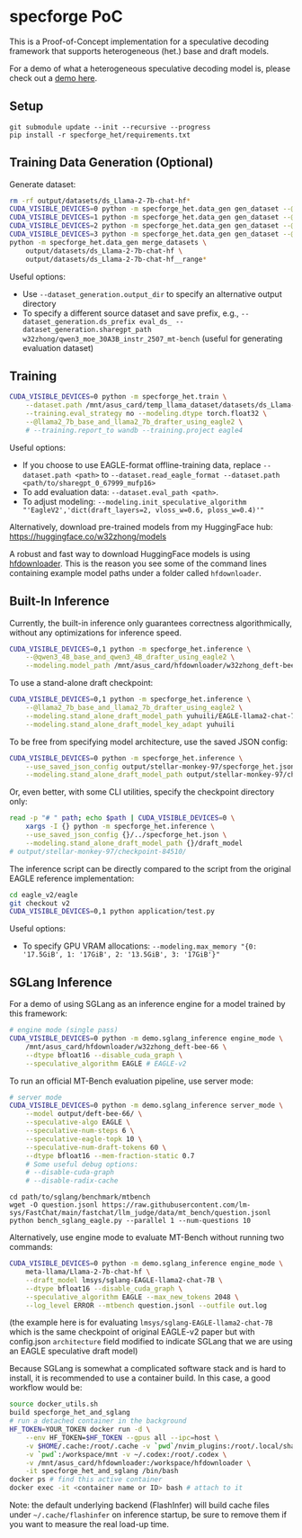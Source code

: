 # specforge PoC
This is a Proof-of-Concept implementation for a speculative decoding framework that supports heterogeneous (het.) base and draft models.

For a demo of what a heterogeneous speculative decoding model is, please check out a [demo here](./demo/concept.py).

## Setup
```
git submodule update --init --recursive --progress
pip install -r specforge_het/requirements.txt
```

## Training Data Generation (Optional)
Generate dataset:
```sh
rm -rf output/datasets/ds_Llama-2-7b-chat-hf*
CUDA_VISIBLE_DEVICES=0 python -m specforge_het.data_gen gen_dataset --@llama2_7b --ds_range 0,17500
CUDA_VISIBLE_DEVICES=1 python -m specforge_het.data_gen gen_dataset --@llama2_7b --ds_range 17500,35000
CUDA_VISIBLE_DEVICES=2 python -m specforge_het.data_gen gen_dataset --@llama2_7b --ds_range 35000,52500
CUDA_VISIBLE_DEVICES=3 python -m specforge_het.data_gen gen_dataset --@llama2_7b --ds_range 52500,69999
python -m specforge_het.data_gen merge_datasets \
    output/datasets/ds_Llama-2-7b-chat-hf \
    output/datasets/ds_Llama-2-7b-chat-hf__range*
```

Useful options:
* Use `--dataset_generation.output_dir` to specify an alternative output directory
* To specify a different source dataset and save prefix, e.g., `--dataset_generation.ds_prefix eval_ds_ --dataset_generation.sharegpt_path w32zhong/qwen3_moe_30A3B_instr_2507_mt-bench` (useful for generating evaluation dataset)

## Training
```sh
CUDA_VISIBLE_DEVICES=0 python -m specforge_het.train \
    --dataset.path /mnt/asus_card/temp_llama_dataset/datasets/ds_Llama-2-7b-chat-hf \
    --training.eval_strategy no --modeling.dtype torch.float32 \
    --@llama2_7b_base_and_llama2_7b_drafter_using_eagle2 \
    # --training.report_to wandb --training.project eagle4
```

Useful options:
* If you choose to use EAGLE-format offline-training data, replace `--dataset.path <path>` to `--dataset.read_eagle_format --dataset.path <path/to/sharegpt_0_67999_mufp16>`
* To add evaluation data: `--dataset.eval_path <path>`.
* To adjust modeling: `--modeling.init_speculative_algorithm "'EagleV2','dict(draft_layers=2, vloss_w=0.6, ploss_w=0.4)'"`

Alternatively, download pre-trained models from my HuggingFace hub: https://huggingface.co/w32zhong/models

A robust and fast way to download HuggingFace models is using [hfdownloader](https://github.com/bodaay/HuggingFaceModelDownloader).
This is the reason you see some of the command lines containing example model paths under a folder called `hfdownloader`.

## Built-In Inference
Currently, the built-in inference only guarantees correctness algorithmically, without any optimizations for inference speed.
```sh
CUDA_VISIBLE_DEVICES=0,1 python -m specforge_het.inference \
    --@qwen3_4B_base_and_qwen3_4B_drafter_using_eagle2 \
    --modeling.model_path /mnt/asus_card/hfdownloader/w32zhong_deft-bee-66
```

To use a stand-alone draft checkpoint:
```sh
CUDA_VISIBLE_DEVICES=0,1 python -m specforge_het.inference \
    --@llama2_7b_base_and_llama2_7b_drafter_using_eagle2 \
    --modeling.stand_alone_draft_model_path yuhuili/EAGLE-llama2-chat-7B \
    --modeling.stand_alone_draft_model_key_adapt yuhuili
```

To be free from specifying model architecture, use the saved JSON config:
```sh
CUDA_VISIBLE_DEVICES=0 python -m specforge_het.inference \
    --use_saved_json_config output/stellar-monkey-97/specforge_het.json \
    --modeling.stand_alone_draft_model_path output/stellar-monkey-97/checkpoint-84510/draft_model
```
Or, even better, with some CLI utilities, specify the checkpoint directory only:
```sh
read -p "# " path; echo $path | CUDA_VISIBLE_DEVICES=0 \
    xargs -I {} python -m specforge_het.inference \
    --use_saved_json_config {}/../specforge_het.json \
    --modeling.stand_alone_draft_model_path {}/draft_model
# output/stellar-monkey-97/checkpoint-84510/
```

The inference script can be directly compared to the script from the original EAGLE reference implementation:
```sh
cd eagle_v2/eagle
git checkout v2
CUDA_VISIBLE_DEVICES=0,1 python application/test.py
```

Useful options:
* To specify GPU VRAM allocations: `--modeling.max_memory "{0: '17.5GiB', 1: '17GiB', 2: '13.5GiB', 3: '17GiB'}"`

## SGLang Inference
For a demo of using SGLang as an inference engine for a model trained by this framework:
```sh
# engine mode (single pass)
CUDA_VISIBLE_DEVICES=0 python -m demo.sglang_inference engine_mode \
    /mnt/asus_card/hfdownloader/w32zhong_deft-bee-66 \
    --dtype bfloat16 --disable_cuda_graph \
    --speculative_algorithm EAGLE # EAGLE-v2
```

To run an official MT-Bench evaluation pipeline, use server mode:
```sh
# server mode
CUDA_VISIBLE_DEVICES=0 python -m demo.sglang_inference server_mode \
    --model output/deft-bee-66/ \
    --speculative-algo EAGLE \
    --speculative-num-steps 6 \
    --speculative-eagle-topk 10 \
    --speculative-num-draft-tokens 60 \
    --dtype bfloat16 --mem-fraction-static 0.7
    # Some useful debug options:
    # --disable-cuda-graph
    # --disable-radix-cache
```
```
cd path/to/sglang/benchmark/mtbench
wget -O question.jsonl https://raw.githubusercontent.com/lm-sys/FastChat/main/fastchat/llm_judge/data/mt_bench/question.jsonl
python bench_sglang_eagle.py --parallel 1 --num-questions 10
```

Alternatively, use engine mode to evaluate MT-Bench without running two commands:
```sh
CUDA_VISIBLE_DEVICES=0 python -m demo.sglang_inference engine_mode \
    meta-llama/Llama-2-7b-chat-hf \
    --draft_model lmsys/sglang-EAGLE-llama2-chat-7B \
    --dtype bfloat16 --disable_cuda_graph \
    --speculative_algorithm EAGLE --max_new_tokens 2048 \
    --log_level ERROR --mtbench question.jsonl --outfile out.log

```
(the example here is for evaluating `lmsys/sglang-EAGLE-llama2-chat-7B` which is
the same checkpoint of original EAGLE-v2 paper but with config.json `architecture`
field modified to indicate SGLang that we are using an EAGLE speculative draft model)

Because SGLang is somewhat a complicated software stack and is hard to install,
it is recommended to use a container build. In this case, a good workflow would be:
```sh
source docker_utils.sh
build specforge_het_and_sglang
# run a detached container in the background
HF_TOKEN=YOUR_TOKEN docker run -d \
    --env HF_TOKEN=$HF_TOKEN --gpus all --ipc=host \
    -v $HOME/.cache:/root/.cache -v `pwd`/nvim_plugins:/root/.local/share/nvim \
    -v `pwd`:/workspace/mnt -v ~/.codex:/root/.codex \
    -v /mnt/asus_card/hfdownloader:/workspace/hfdownloader \
    -it specforge_het_and_sglang /bin/bash
docker ps # find this active container
docker exec -it <container name or ID> bash # attach to it
```

Note: the default underlying backend (FlashInfer) will build cache files under `~/.cache/flashinfer` on inference startup, be sure to remove them if you want to measure the real load-up time.
